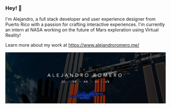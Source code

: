 ### Hey! 👋
I'm Alejandro, a full stack developer and user experience designer from Puerto Rico with a passion for crafting interactive experiences. I'm currently an intern at NASA working on the future of Mars exploration using Virtual Reality! 

Learn more about my work at https://www.alejandroromero.me/

![ScreenShot](Preview.png)

